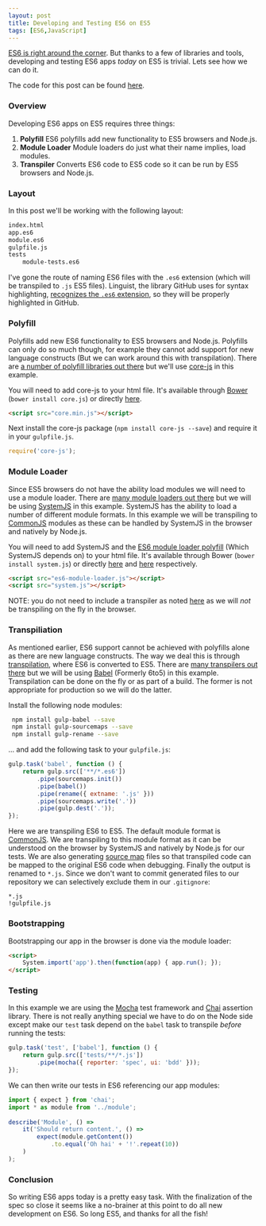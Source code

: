 ```yaml
---
layout: post
title: Developing and Testing ES6 on ES5
tags: [ES6,JavaScript]
---
```


[ES6 is right around the corner](http://www.2ality.com/2014/06/es6-schedule.html). But thanks to a few of libraries and tools, developing and testing ES6 apps *today* on ES5 is trivial. Lets see how we can do it.

The code for this post can be found [here](https://github.com/mikeobrien/ES6MochaBoilerplate).

### Overview

Developing ES6 apps on ES5 requires three things:

1. **Polyfill** ES6 polyfills add new functionality to ES5 browsers and Node.js.
2. **Module Loader** Module loaders do just what their name implies, load modules. 
3. **Transpiler** Converts ES6 code to ES5 code so it can be run by ES5 browsers and Node.js.

### Layout

In this post we'll be working with the following layout:

```bash
index.html
app.es6
module.es6
gulpfile.js
tests
    module-tests.es6
```

I've gone the route of naming ES6 files with the `.es6` extension (which will be transpiled to `.js` ES5 files). Linguist, the library GitHub uses for syntax highlighting, [recognizes the `.es6` extension](https://github.com/github/linguist/blob/6bd86ad46bde906ec0c65b4f5c0bd24bd185349c/lib/linguist/languages.yml#L1542), so they will be properly highlighted in GitHub.

### Polyfill

Polyfills add new ES6 functionality to ES5 browsers and Node.js. Polyfills can only do so much though, for example they cannot add support for new language constructs (But we can work around this with transpilation). There are [a number of polyfill libraries out there](https://github.com/addyosmani/es6-tools#polyfills) but we'll use [core-js](https://github.com/zloirock/core-js) in this example. 

You will need to add core-js to your html file. It's available through [Bower](http://bower.io/) (`bower install core.js`) or directly [here](https://github.com/zloirock/core-js/tree/master/client).

```html
<script src="core.min.js"></script>
```

Next install the core-js package (`npm install core-js --save`) and require it in your `gulpfile.js`. 

```js
require('core-js');
```

### Module Loader

Since ES5 browsers do not have the ability load modules we will need to use a module loader. There are [many module loaders out there](https://github.com/addyosmani/es6-tools#module-loaders) but we will be using [SystemJS](https://github.com/systemjs/systemjs) in this example. SystemJS has the ability to load a number of different module formats. In this example we will be transpiling to [CommonJS](http://www.commonjs.org/) modules as these can be handled by SystemJS in the browser and natively by Node.js.

You will need to add SystemJS and the [ES6 module loader polyfill](https://github.com/ModuleLoader/es6-module-loader) (Which SystemJS depends on)  to your html file. It's available through Bower (`bower install system.js`) or directly [here](https://github.com/systemjs/systemjs/tree/master/dist) and [here](https://github.com/ModuleLoader/es6-module-loader/tree/master/dist) respectively.

```html
<script src="es6-module-loader.js"></script>
<script src="system.js"></script>
```

NOTE: you do not need to include a transpiler as noted [here](https://github.com/ModuleLoader/es6-module-loader#getting-started) as we will *not* be transpiling on the fly in the browser.

### Transpiliation

As mentioned earlier, ES6 support cannot be achieved with polyfills alone as there are new language constructs. The way we deal this is through [transpilation](http://en.wikipedia.org/wiki/Source-to-source_compiler), where ES6 is converted to ES5. There are [many transpilers out there](https://github.com/addyosmani/es6-tools#transpilers) but we will be using [Babel](https://github.com/babel/babel) (Formerly 6to5) in this example. Transpilation can be done on the fly or as part of a build. The former is not appropriate for production so we will do the latter. 

Install the following node modules:

```bash
 npm install gulp-babel --save
 npm install gulp-sourcemaps --save
 npm install gulp-rename --save
```
... and add the following task to your `gulpfile.js`:

```js
gulp.task('babel', function () {
    return gulp.src(['**/*.es6'])
        .pipe(sourcemaps.init())
        .pipe(babel())
        .pipe(rename({ extname: '.js' }))
        .pipe(sourcemaps.write('.'))
        .pipe(gulp.dest('.'));
});
```

Here we are transpiling ES6 to ES5. The default module format is [CommonJS](http://www.commonjs.org/). We are transpiling to this module format as it can be understood on the browser by SystemJS and natively by Node.js for our tests. We are also generating [source map](http://www.html5rocks.com/en/tutorials/developertools/sourcemaps/) files so that transpiled code can be mapped to the original ES6 code when debugging. Finally the output is renamed to `*.js`. Since we don't want to commit generated files to our repository we can selectively exclude them in our `.gitignore`:

```
*.js
!gulpfile.js
```

### Bootstrapping

Bootstrapping our app in the browser is done via the module loader:

```html
<script>
    System.import('app').then(function(app) { app.run(); });
</script>
```

### Testing

In this example we are using the [Mocha](http://mochajs.org/) test framework and [Chai](http://chaijs.com/) assertion library. There is not really anything special we have to do on the Node side except make our `test` task depend on the `babel` task to transpile *before* running the tests:

```js
gulp.task('test', ['babel'], function () {
    return gulp.src(['tests/**/*.js'])
        .pipe(mocha({ reporter: 'spec', ui: 'bdd' }));
});
```

We can then write our tests in ES6 referencing our app modules:

```js
import { expect } from 'chai';
import * as module from '../module';
 
describe('Module', () =>
    it('Should return content.', () => 
        expect(module.getContent())
            .to.equal('Oh hai' + '!'.repeat(10))
    )
);
```

### Conclusion

So writing ES6 apps today is a pretty easy task.  With the finalization of the spec so close it seems like a no-brainer at this point to do all new development on ES6. So long ES5, and thanks for all the fish!
